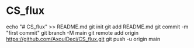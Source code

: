 # CS_flux
echo "# CS_flux" >> README.md
git init
git add README.md
git commit -m "first commit"
git branch -M main
git remote add origin https://github.com/AxoulDeci/CS_flux.git
git push -u origin main
